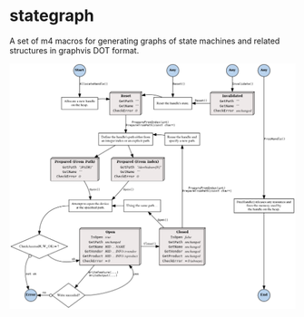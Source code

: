 # stategraph
A set of m4 macros for generating graphs of state machines and related structures in graphvis DOT format.

![Example](https://raw.githubusercontent.com/hungarian-notation/stategraph/master/example1.png)


